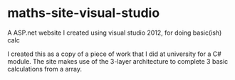 maths-site-visual-studio
========================

A ASP.net website I created using visual studio 2012, for doing basic(ish) calc


I created this as a copy of a piece of work that I did at university for a C# module. The site makes use of the 3-layer architecture to complete 3 basic calculations from a array.

